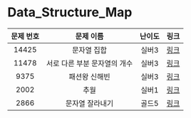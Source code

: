 # Data_Structure_Map



|문제 번호|문제 이름|난이도|링크|
|:---:|:---:|:---:|:---:|
|14425|문자열 집합|실버3|[링크](https://github.com/Ian0121/baekjoon/blob/main/solution/Data_Structure_Map_Set/14425.cpp)|
|11478|서로 다른 부분 문자열의 개수|실버3|[링크](https://github.com/Ian0121/baekjoon/blob/main/solution/Data_Structure_Map_Set/11478.cpp)|
|9375|패션왕 신해빈|실버3|[링크](https://github.com/Ian0121/baekjoon/blob/main/solution/Data_Structure_Map_Set/9375.cpp)|
|2002|추월|실버1|[링크](https://github.com/Ian0121/baekjoon/blob/main/solution/Data_Structure_Map_Set/2002.cpp)|
|2866|문자열 잘라내기|골드5|[링크](https://github.com/Ian0121/baekjoon/blob/main/solution/Data_Structure_Map_Set/2866.cpp)|
